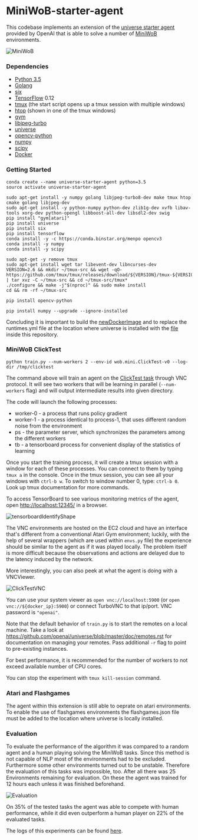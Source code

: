 # MiniWoB-starter-agent

This codebase implements an extension of the [universe starter agent](http://github.com/openai/universe-starter-agent) provided by OpenAI that is able to solve a number of [MiniWoB](http://alpha.openai.com/miniwob/) environments.

![MiniWoB](https://github.com/tommi1612/miniwob-starter-agent/raw/master/imgs/MiniWoB.jpg "MiniWoB")

### Dependencies

* [Python 3.5](https://www.python.org/downloads/release/python-350/)
* [Golang](https://golang.org/doc/install)
* [six](https://pypi.python.org/pypi/six)
* [TensorFlow](https://www.tensorflow.org/) 0.12
* [tmux](https://tmux.github.io/) (the start script opens up a tmux session with multiple windows)
* [htop](https://hisham.hm/htop/) (shown in one of the tmux windows)
* [gym](https://pypi.python.org/pypi/gym)
* [libjpeg-turbo](https://libjpeg-turbo.org)
* [universe](https://pypi.python.org/pypi/universe)
* [opencv-python](https://pypi.python.org/pypi/opencv-python)
* [numpy](https://pypi.python.org/pypi/numpy)
* [scipy](https://pypi.python.org/pypi/scipy)
* [Docker](https://www.docker.com)


### Getting Started

```
conda create --name universe-starter-agent python=3.5
source activate universe-starter-agent

sudo apt-get install -y numpy golang libjpeg-turbo8-dev make tmux htop cmake golang libjpeg-dev
sudo apt-get install -y python-numpy python-dev zlib1g-dev xvfb libav-tools xorg-dev python-opengl libboost-all-dev libsdl2-dev swig
pip install "gym[atari]"
pip install universe
pip install six
pip install tensorflow
conda install -y -c https://conda.binstar.org/menpo opencv3
conda install -y numpy
conda install -y scipy

sudo apt-get -y remove tmux
sudo apt-get install wget tar libevent-dev libncurses-dev
VERSION=2.6 && mkdir ~/tmux-src && wget -qO- https://github.com/tmux/tmux/releases/download/${VERSION}/tmux-${VERSION}.tar.gz | tar xvz -C ~/tmux-src && cd ~/tmux-src/tmux*
./configure && make -j"$(nproc)" && sudo make install
cd && rm -rf ~/tmux-src

pip install opencv-python

pip install numpy --upgrade --ignore-installed

```

Concluding it is important to build the [newDockerImage](https://github.com/tommi1612/drlrpa/tree/master/newDockerImage) and to replace the runtimes.yml file at the location where universe is installed with the [file](https://github.com/tommi1612/drlrpa/tree/master/universe/universe/runtimes.yml) inside this repository.

### MiniWoB ClickTest

`python train.py --num-workers 2 --env-id wob.mini.ClickTest-v0 --log-dir /tmp/clicktest`

The command above will train an agent on the [ClickTest task](http://alpha.openai.com/miniwob/preview/miniwob/click-test.html) through VNC protocol.
It will see two workers that will be learning in parallel (`--num-workers` flag) and will output intermediate results into given directory.

The code will launch the following processes:
* worker-0 - a process that runs policy gradient
* worker-1 - a process identical to process-1, that uses different random noise from the environment
* ps - the parameter server, which synchronizes the parameters among the different workers
* tb - a tensorboard process for convenient display of the statistics of learning

Once you start the training process, it will create a tmux session with a window for each of these processes. You can connect to them by typing `tmux a` in the console.
Once in the tmux session, you can see all your windows with `ctrl-b w`.
To switch to window number 0, type: `ctrl-b 0`. Look up tmux documentation for more commands.

To access TensorBoard to see various monitoring metrics of the agent, open [http://localhost:12345/](http://localhost:12345/) in a browser.

![tensorboardIdentifyShape](https://github.com/tommi1612/miniwob-starter-agent/raw/master/imgs/tbIdentifyShape.png "tensorboardIdentifyShape")

The VNC environments are hosted on the EC2 cloud and have an interface that's different from a conventional Atari Gym
environment;  luckily, with the help of several wrappers (which are used within `envs.py` file)
the experience should be similar to the agent as if it was played locally. The problem itself is more difficult
because the observations and actions are delayed due to the latency induced by the network.

More interestingly, you can also peek at what the agent is doing with a VNCViewer.

![ClickTestVNC](https://github.com/tommi1612/miniwob-starter-agent/raw/master/imgs/ClickTestVNC.png "ClickTestVNC")

You can use your system viewer as `open vnc://localhost:5900` (or `open vnc://${docker_ip}:5900`) or connect TurboVNC to that ip/port.
VNC password is `"openai"`.

Note that the default behavior of `train.py` is to start the remotes on a local machine. Take a look at https://github.com/openai/universe/blob/master/doc/remotes.rst for documentation on managing your remotes. Pass additional `-r` flag to point to pre-existing instances.

For best performance, it is recommended for the number of workers to not exceed available number of CPU cores.

You can stop the experiment with `tmux kill-session` command.

### Atari and Flashgames

The agent within this extension is still able to oeprate on atari environments. To enable the use of flashgames environments the flashgames.json file must be added to the location where universe is locally installed.


### Evaluation

To evaluate the performance of the algorithm it was compared to a random agent and a human playing solving the MiniWoB tasks. Since this method is not capable of NLP most of the environments had to be excluded. Furthermore some other environments turned out to be unstable. Therefore the evaluation of this tasks was impossible, too. After all there was 25 Environments remaining for evaluation. On these the agent was trained for 12 hours each unless it was finished beforehand.

![Evaluation](https://github.com/tommi1612/miniwob-starter-agent/raw/master/imgs/Evaluation_DRL_MiniWoB.png "Evaluation")

On 35% of the tested tasks the agent was able to compete with human performance, while it did even outperform a human player on 22% of the evaluated tasks. 

The logs of this experiments can be found [here](https://github.com/tommi1612/logs).